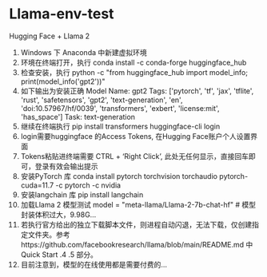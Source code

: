# Llama-env-test
Hugging Face + Llama 2
1.	Windows 下 Anaconda 中新建虚拟环境
2.	环境在终端打开，执行
conda install -c conda-forge huggingface_hub
3.	检查安装，执行
python -c "from huggingface_hub import model_info; print(model_info('gpt2'))"
4.	如下输出为安装正确
Model Name: gpt2
Tags: ['pytorch', 'tf', 'jax', 'tflite', 'rust', 'safetensors', 'gpt2', 'text-generation', 'en', 'doi:10.57967/hf/0039', 'transformers', 'exbert', 'license:mit', 'has_space']
Task: text-generation
5.	继续在终端执行
pip install transformers
huggingface-cli login
6.	login需要huggingface 的Access Tokens, 在Hugging Face账户个人设置界面
7.	Tokens粘贴进终端需要 CTRL + ‘Right Click’, 此处无任何显示，直接回车即可，登录有效会输出提示
8.	安装PyTorch 库
conda install pytorch torchvision torchaudio pytorch-cuda=11.7 -c pytorch -c nvidia
9.	安装langchain 库
pip install langchain
10.	加载Llama 2 模型测试
model = "meta-llama/Llama-2-7b-chat-hf" # 模型封装体积过大，9.98G…
11.	若执行官方给出的独立下载脚本文件，则进程自动闪退，无法下载，仅创建指定文件夹。参考https://github.com/facebookresearch/llama/blob/main/README.md  中Quick Start .4 .5 部分。
12.	目前注意到，模型的在线使用都是需要付费的…
